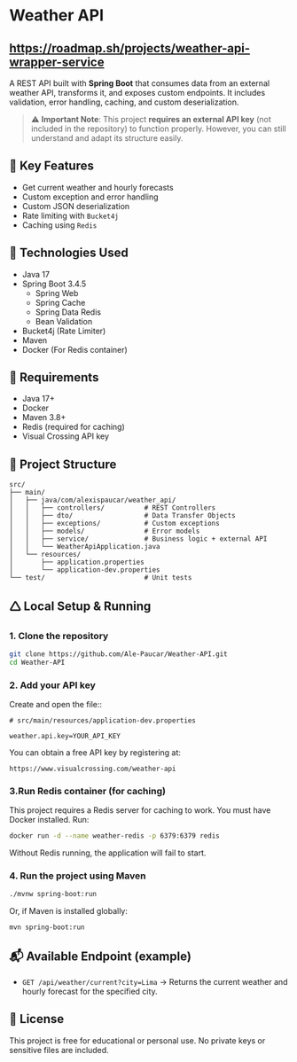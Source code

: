 # Weather API ️
## https://roadmap.sh/projects/weather-api-wrapper-service
A REST API built with **Spring Boot** that consumes data from an external weather API, transforms it, and exposes custom endpoints. It includes validation, error handling, caching, and custom deserialization.

> ⚠️ **Important Note**: This project **requires an external API key** (not included in the repository) to function properly. However, you can still understand and adapt its structure easily.


## 🚀 Key Features

* Get current weather and hourly forecasts
* Custom exception and error handling
* Custom JSON deserialization
* Rate limiting with `Bucket4j`
* Caching using `Redis`


## 💠 Technologies Used

* Java 17
* Spring Boot 3.4.5
    * Spring Web
    * Spring Cache
    * Spring Data Redis
    * Bean Validation
* Bucket4j (Rate Limiter)
* Maven
* Docker (For Redis container)

## 📌 Requirements

* Java 17+
* Docker
* Maven 3.8+
* Redis (required for caching)
* Visual Crossing API key



## 📁 Project Structure

```plaintext
src/
├── main/
│   ├── java/com/alexispaucar/weather_api/
│   │   ├── controllers/          # REST Controllers
│   │   ├── dto/                  # Data Transfer Objects
│   │   ├── exceptions/           # Custom exceptions
│   │   ├── models/               # Error models
│   │   ├── service/              # Business logic + external API
│   │   └── WeatherApiApplication.java
│   └── resources/
│       ├── application.properties
│       └── application-dev.properties
└── test/                         # Unit tests
```


## 🛆 Local Setup & Running

### 1. Clone the repository

```bash
git clone https://github.com/Ale-Paucar/Weather-API.git
cd Weather-API
```

### 2. Add your API key

Create and open the file::

```properties
# src/main/resources/application-dev.properties

weather.api.key=YOUR_API_KEY
```
You can obtain a free API key by registering at:

`
https://www.visualcrossing.com/weather-api
`
### 3.Run Redis container (for caching)
This project requires a Redis server for caching to work. You must have Docker installed. Run:

```bash
docker run -d --name weather-redis -p 6379:6379 redis
```
Without Redis running, the application will fail to start.
### 4. Run the project using Maven

```bash
./mvnw spring-boot:run
```

Or, if Maven is installed globally:

```bash
mvn spring-boot:run
```



## 📬 Available Endpoint (example)

* `GET /api/weather/current?city=Lima`
  → Returns the current weather and hourly forecast for the specified city.


## 📄 License

This project is free for educational or personal use. No private keys or sensitive files are included.
